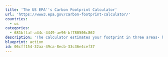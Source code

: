 ```yaml
---
title: 'The US EPA''s Carbon Footprint Calculator'
url: 'https://www3.epa.gov/carbon-footprint-calculator/'
countries:
  - us
categories:
  - 681bffaf-a44c-4449-ae96-bf780506c862
description: 'The calculator estimates your footprint in three areas- home energy, transportation and waste. Everyone''s carbon footprint is different depending on their location, habits, and personal choices.'
blueprint: action
id: 06cff154-32aa-49ca-8ecb-33c36e4cef37
---
```

